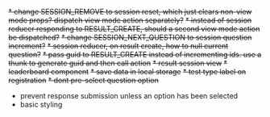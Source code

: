 ~~* change SESSION_REMOVE to session reset, which just clears non-view mode props? dispatch view mode action separately?~~
~~* instead of session reducer responding to RESULT_CREATE, should a second view mode action be dispatched?~~
~~* change SESSION_NEXT_QUESTION to session question increment?~~
~~* session reducer, on result create, how to null current question?~~
~~* pass guid to RESULT_CREATE instead of incrementing ids. use a thunk to generate guid and then call action~~
~~* result session view~~
~~* leaderboard component~~
~~* save data in local storage~~
~~* test type label on registration~~
~~* dont pre-select question option~~

* prevent response submission unless an option has been selected
* basic styling